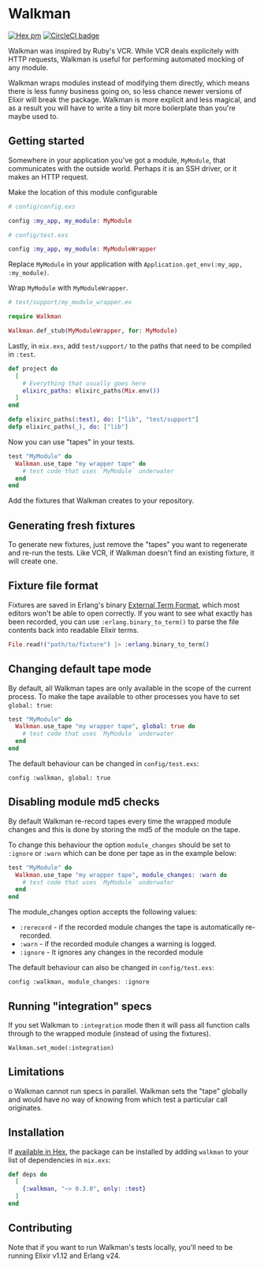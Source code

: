 # Walkman

[![Hex pm](http://img.shields.io/hexpm/v/walkman.svg?style=flat)](https://hex.pm/packages/walkman) [![CircleCI badge](https://circleci.com/gh/derekkraan/walkman.svg?style=svg&circle-token=:circle-token)](https://circleci.com/gh/derekkraan/walkman)

Walkman was inspired by Ruby's VCR. While VCR deals explicitely with HTTP requests, Walkman is useful for performing automated mocking of any module.

Walkman wraps modules instead of modifying them directly, which means there is less funny business going on, so less chance newer versions of Elixir will break the package. Walkman is more explicit and less magical, and as a result you will have to write a tiny bit more boilerplate than you're maybe used to.

## Getting started

Somewhere in your application you've got a module, `MyModule`, that communicates with the outside world. Perhaps it is an SSH driver, or it makes an HTTP request.

Make the location of this module configurable

```elixir
# config/config.exs

config :my_app, my_module: MyModule
```

```elixir
# config/test.exs

config :my_app, my_module: MyModuleWrapper
```

Replace `MyModule` in your application with `Application.get_env(:my_app, :my_module)`.

Wrap `MyModule` with `MyModuleWrapper`.

```elixir
# test/support/my_module_wrapper.ex

require Walkman

Walkman.def_stub(MyModuleWrapper, for: MyModule)
```

Lastly, in `mix.exs`, add `test/support/` to the paths that need to be compiled in `:test`.

```elixir
def project do
  [
    # Everything that usually goes here
    elixirc_paths: elixirc_paths(Mix.env())
  ]
end

defp elixirc_paths(:test), do: ["lib", "test/support"]
defp elixirc_paths(_), do: ["lib"]
```

Now you can use "tapes" in your tests.

```elixir
test "MyModule" do
  Walkman.use_tape "my wrapper tape" do
    # test code that uses `MyModule` underwater
  end
end
```

Add the fixtures that Walkman creates to your repository.

## Generating fresh fixtures

To generate new fixtures, just remove the "tapes" you want to regenerate and re-run the tests. Like VCR, if Walkman doesn't find an existing fixture, it will create one.

## Fixture file format

Fixtures are saved in Erlang's binary [External Term Format](http://erlang.org/doc/apps/erts/erl_ext_dist.html), which most editors won't be able to open correctly. If you want to see what exactly has been recorded, you can use `:erlang.binary_to_term()` to parse the file contents back into readable Elixir terms.

```elixir
File.read!("path/to/fixture") |> :erlang.binary_to_term()
```

## Changing default tape mode

By default, all Walkman tapes are only available in the scope of the current process.
To make the tape available to other processes you have to set `global: true`:

```elixir
test "MyModule" do
  Walkman.use_tape "my wrapper tape", global: true do
    # test code that uses `MyModule` underwater
  end
end
```

The default behaviour can be changed in `config/test.exs`:

`config :walkman, global: true`

## Disabling module md5 checks

By default Walkman re-record tapes every time the wrapped module changes and this is done by storing the md5 of the module on the tape.

To change this behaviour the option `module_changes` should be set to `:ignore` or `:warn` which can be done per tape as in the example below:

```elixir
test "MyModule" do
  Walkman.use_tape "my wrapper tape", module_changes: :warn do
    # test code that uses `MyModule` underwater
  end
end
```

The module_changes option accepts the following values:
- `:rerecord` - if the recorded module changes the tape is automatically re-recorded.
- `:warn` - if the recorded module changes a warning is logged.
- `:ignore` - It ignores any changes in the recorded module

The default behaviour can also be changed in `config/test.exs`:

`config :walkman, module_changes: :ignore`

## Running "integration" specs

If you set Walkman to `:integration` mode then it will pass all function calls through to the wrapped module (instead of using the fixtures).

`Walkman.set_mode(:integration)`

## Limitations

o Walkman cannot run specs in parallel. Walkman sets the "tape" globally and would have no way of knowing from which test a particular call originates.

## Installation

If [available in Hex](https://hex.pm/docs/publish), the package can be installed
by adding `walkman` to your list of dependencies in `mix.exs`:

```elixir
def deps do
  [
    {:walkman, "~> 0.3.0", only: :test}
  ]
end
```

## Contributing

Note that if you want to run Walkman's tests locally, you'll need to be running Elixir v1.12 and Erlang v24.

